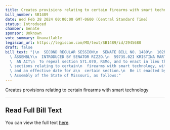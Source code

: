 ```yaml
---
title: Creates provisions relating to certain firearms with smart technology
bill_number: SB1489
date: Wed Feb 28 2024 00:00:00 GMT-0600 (Central Standard Time)
status: Introduced
chamber: Senate
sponsor: Unknown
vote_summary: Unavailable
legiscan_url: https://legiscan.com/MO/text/SB1489/id/2945680
draft: false
bill_text: "|\n  SECOND REGULAR SESSION\n  SENATE BILL NO. 1489\n  102ND GENERA L\
  \ ASSEMBLY\n  INTRODUCED BY SENATOR RIZZO.\n  5973S.02I KRISTINA MARTIN, Secretary\n\
  \  AN ACT\n  To repeal section 571.070, RSMo, and to enact in lieu thereof two new\
  \ sections relating to certain\n  firearms with smart technology, with penalty provisions\
  \ and an effective date for a\n  certain section.\n  Be it enacted by the General\
  \ Assembly of the State of Missouri, as follows:"
---
```

Creates provisions relating to certain firearms with smart technology

---

## Read Full Bill Text

You can view the full text [here](https://legiscan.com/MO/text/SB1489/id/2945680).
